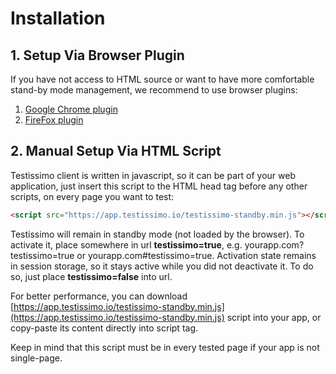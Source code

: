 # Installation

## 1. Setup Via Browser Plugin
If you have not access to HTML source or want to have more comfortable stand-by mode management, we recommend to use browser plugins:

1. [Google Chrome plugin](https://chrome.google.com/webstore/detail/testissimo/kbndfdpfemdihkbgpaggicjhmfaeeobh?hl=en )
2. [FireFox plugin](https://www.dropbox.com/s/x80m0fzcprgplau/testissimo-0.2.8-an%2Bfx.xpi?dl=1)

## 2. Manual Setup Via HTML Script

Testissimo client is written in javascript, so it can be part of your web application, just insert this script to the HTML head tag before any other scripts, on every page you want to test:

```html
<script src="https://app.testissimo.io/testissimo-standby.min.js"></script>
```

Testissimo will remain in standby mode (not loaded by the browser). To activate it, place somewhere in url **testissimo=true**, e.g. yourapp.com?testissimo=true or yourapp.com#testissimo=true. Activation state remains in session storage, so it stays active while you did not deactivate it. To do so, just place **testissimo=false** into url.

For better performance, you can download [https://app.testissimo.io/testissimo-standby.min.js](https://app.testissimo.io/testissimo-standby.min.js) script into your app, or copy-paste its content directly into script tag.

Keep in mind that this script must be in every tested page if your app is not single-page.
